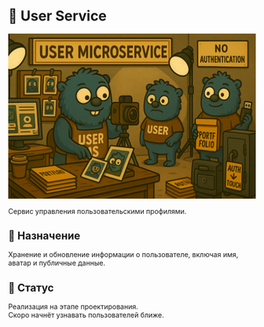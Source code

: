 # 👤 User Service

<div style="text-align: left;">
  <img src="./docs/assets/user-ms.png" alt="chat-platform architecture" width="800"/>
</div>


Сервис управления пользовательскими профилями.

## 🧩 Назначение

Хранение и обновление информации о пользователе, включая имя, аватар и публичные данные.

## 🚧 Статус

Реализация на этапе проектирования.  
Скоро начнёт узнавать пользователей ближе.
